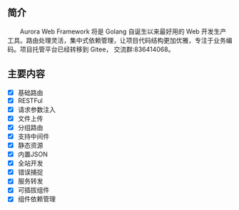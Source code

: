 ## 简介
&emsp;&emsp;Aurora Web Framework 将是 Golang 自诞生以来最好用的 Web 开发生产工具。路由处理灵活，集中式依赖管理，让项目代码结构更加优雅，专注于业务编码。项目托管平台已经转移到 Gitee， 交流群:836414068。

## 主要内容
- [X]  基础路由
- [X]  RESTFul
- [X]  请求参数注入
- [X]  文件上传
- [X]  分组路由
- [X]  支持中间件
- [X]  静态资源
- [X]  内置JSON
- [x]  全站开发
- [X]  错误捕捉
- [X]  服务转发
- [X]  可插拔组件
- [X]  组件依赖管理
